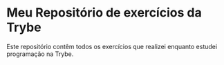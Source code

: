 # Meu Repositório de exercícios da Trybe

Este repositório contêm todos os exercícios que realizei enquanto estudei programação na Trybe.

